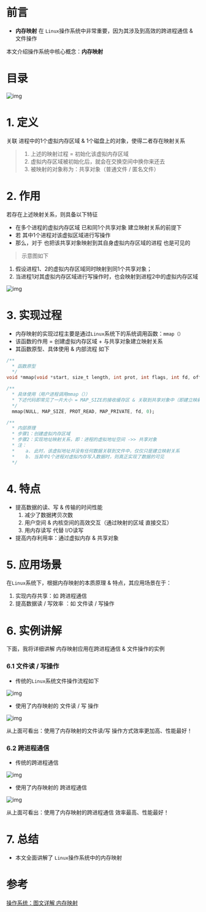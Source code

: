 # 前言

- **内存映射** 在 `Linux`操作系统中非常重要，因为其涉及到高效的跨进程通信 & 文件操作

本文介绍操作系统中核心概念：**内存映射**

# 目录

![img](https://upload-images.jianshu.io/upload_images/944365-a2ed462401c6004b.png?imageMogr2/auto-orient/strip|imageView2/2/w/1200/format/webp)

# 1. 定义

关联 进程中的1个虚拟内存区域 & 1个磁盘上的对象，使得二者存在映射关系

> 1. 上述的映射过程 = 初始化该虚拟内存区域
> 2. 虚拟内存区域被初始化后，就会在交换空间中换你来还去
> 3. 被映射的对象称为：共享对象（普通文件 / 匿名文件）

# 2. 作用

若存在上述映射关系，则具备以下特征

- 在多个进程的虚拟内存区域 已和同1个共享对象 建立映射关系的前提下
- 若 其中1个进程对该虚拟区域进行写操作
- 那么，对于 也把该共享对象映射到其自身虚拟内存区域的进程 也是可见的

> 示意图如下

1. 假设进程1、2的虚拟内存区域同时映射到同1个共享对象；
2. 当进程1对其虚拟内存区域进行写操作时，也会映射到进程2中的虚拟内存区域

![img](https:////upload-images.jianshu.io/upload_images/944365-d5a20d7c6c16ead5.png?imageMogr2/auto-orient/strip|imageView2/2/w/510/format/webp)

# 3. 实现过程

- 内存映射的实现过程主要是通过`Linux`系统下的系统调用函数：`mmap（）`
- 该函数的作用 = 创建虚拟内存区域 + 与共享对象建立映射关系
- 其函数原型、具体使用 & 内部流程 如下

```dart
/**
  * 函数原型
  */
void *mmap(void *start, size_t length, int prot, int flags, int fd, off_t offset);

/**
  * 具体使用（用户进程调用mmap（））
  * 下述代码即常见了一片大小 = MAP_SIZE的接收缓存区 & 关联到共享对象中（即建立映射）
  */
  mmap(NULL, MAP_SIZE, PROT_READ, MAP_PRIVATE, fd, 0);

/**
  * 内部原理
  * 步骤1：创建虚拟内存区域
  * 步骤2：实现地址映射关系，即：进程的虚拟地址空间 ->> 共享对象
  * 注： 
  *    a. 此时，该虚拟地址并没有任何数据关联到文件中，仅仅只是建立映射关系
  *    b. 当其中1个进程对虚拟内存写入数据时，则真正实现了数据的可见
  */
```

# 4. 特点

- 提高数据的读、写 & 传输的时间性能
  1. 减少了数据拷贝次数
  2. 用户空间 & 内核空间的高效交互（通过映射的区域 直接交互）
  3. 用内存读写 代替 I/O读写
- 提高内存利用率：通过虚拟内存 & 共享对象

# 5. 应用场景

在`Linux`系统下，根据内存映射的本质原理 & 特点，其应用场景在于：

1. 实现内存共享：如 跨进程通信
2. 提高数据读 / 写效率 ：如 文件读 / 写操作

# 6. 实例讲解

下面，我将详细讲解 内存映射应用在跨进程通信 & 文件操作的实例

### 6.1 文件读 / 写操作

- 传统的`Linux`系统文件操作流程如下

![img](https:////upload-images.jianshu.io/upload_images/944365-c2605f7bb79b0865.png?imageMogr2/auto-orient/strip|imageView2/2/w/960/format/webp)

- 使用了内存映射的 文件读 / 写 操作

![img](https:////upload-images.jianshu.io/upload_images/944365-7f0c6c23bb3d1cb9.png?imageMogr2/auto-orient/strip|imageView2/2/w/940/format/webp)

从上面可看出：使用了内存映射的文件读/写 操作方式效率更加高、性能最好！

### 6.2 跨进程通信

- 传统的跨进程通信

![img](https:////upload-images.jianshu.io/upload_images/944365-d3d15895eb9a58e6.png?imageMogr2/auto-orient/strip|imageView2/2/w/1030/format/webp)

- 使用了内存映射的 跨进程通信

![img](https:////upload-images.jianshu.io/upload_images/944365-df2a3cb545cb59ea.png?imageMogr2/auto-orient/strip|imageView2/2/w/960/format/webp)

从上面可看出：使用了内存映射的跨进程通信 效率最高、性能最好！

# 7. 总结

- 本文全面讲解了 `Linux`操作系统中的内存映射



# 参考

[操作系统：图文详解 内存映射](https://www.jianshu.com/p/719fc4758813)